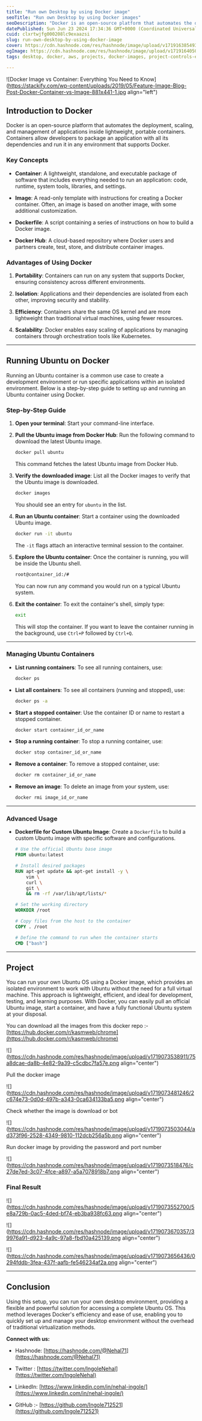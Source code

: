 ```yaml
---
title: "Run own Desktop by using Docker image"
seoTitle: "Run own Desktop by using Docker images"
seoDescription: "Docker is an open-source platform that automates the deployment, scaling, and management of applications inside lightweight, portable containers"
datePublished: Sun Jun 23 2024 17:34:36 GMT+0000 (Coordinated Universal Time)
cuid: clxrtwjfg000208lc9exaazsi
slug: run-own-desktop-by-using-docker-image
cover: https://cdn.hashnode.com/res/hashnode/image/upload/v1719163854937/498b9ecd-cdc5-4e75-9154-5b84dccd173a.jpeg
ogImage: https://cdn.hashnode.com/res/hashnode/image/upload/v1719164050896/91fd0c50-d999-4d4f-8d58-2907e226fbbf.jpeg
tags: desktop, docker, aws, projects, docker-images, project-controls-engineer-resume

---
```


![Docker Image vs Container: Everything You Need to Know](https://stackify.com/wp-content/uploads/2019/05/Feature-Image-Blog-Post-Docker-Container-vs-Image-881x441-1.jpg align="left")

## Introduction to Docker

Docker is an open-source platform that automates the deployment, scaling, and management of applications inside lightweight, portable containers. Containers allow developers to package an application with all its dependencies and run it in any environment that supports Docker.

### Key Concepts

* **Container**: A lightweight, standalone, and executable package of software that includes everything needed to run an application: code, runtime, system tools, libraries, and settings.
    
* **Image**: A read-only template with instructions for creating a Docker container. Often, an image is based on another image, with some additional customization.
    
* **Dockerfile**: A script containing a series of instructions on how to build a Docker image.
    
* **Docker Hub**: A cloud-based repository where Docker users and partners create, test, store, and distribute container images.
    

### Advantages of Using Docker

1. **Portability**: Containers can run on any system that supports Docker, ensuring consistency across different environments.
    
2. **Isolation**: Applications and their dependencies are isolated from each other, improving security and stability.
    
3. **Efficiency**: Containers share the same OS kernel and are more lightweight than traditional virtual machines, using fewer resources.
    
4. **Scalability**: Docker enables easy scaling of applications by managing containers through orchestration tools like Kubernetes.
    

---

## Running Ubuntu on Docker

Running an Ubuntu container is a common use case to create a development environment or run specific applications within an isolated environment. Below is a step-by-step guide to setting up and running an Ubuntu container using Docker.

### Step-by-Step Guide

1. **Open your terminal**: Start your command-line interface.
    
2. **Pull the Ubuntu image from Docker Hub**: Run the following command to download the latest Ubuntu image.
    
    ```sh
    docker pull ubuntu
    ```
    
    This command fetches the latest Ubuntu image from Docker Hub.
    
3. **Verify the downloaded image**: List all the Docker images to verify that the Ubuntu image is downloaded.
    
    ```sh
    docker images
    ```
    
    You should see an entry for `ubuntu` in the list.
    
4. **Run an Ubuntu container**: Start a container using the downloaded Ubuntu image.
    
    ```sh
    docker run -it ubuntu
    ```
    
    The `-it` flags attach an interactive terminal session to the container.
    
5. **Explore the Ubuntu container**: Once the container is running, you will be inside the Ubuntu shell.
    
    ```sh
    root@container_id:/#
    ```
    
    You can now run any command you would run on a typical Ubuntu system.
    
6. **Exit the container**: To exit the container's shell, simply type:
    
    ```sh
    exit
    ```
    
    This will stop the container. If you want to leave the container running in the background, use `Ctrl+P` followed by `Ctrl+Q`.
    

---

### Managing Ubuntu Containers

* **List running containers**: To see all running containers, use:
    
    ```sh
    docker ps
    ```
    
* **List all containers**: To see all containers (running and stopped), use:
    
    ```sh
    docker ps -a
    ```
    
* **Start a stopped container**: Use the container ID or name to restart a stopped container.
    
    ```sh
    docker start container_id_or_name
    ```
    
* **Stop a running container**: To stop a running container, use:
    
    ```sh
    docker stop container_id_or_name
    ```
    
* **Remove a container**: To remove a stopped container, use:
    
    ```sh
    docker rm container_id_or_name
    ```
    
* **Remove an image**: To delete an image from your system, use:
    
    ```sh
    docker rmi image_id_or_name
    ```
    

---

### Advanced Usage

* **Dockerfile for Custom Ubuntu Image**: Create a `Dockerfile` to build a custom Ubuntu image with specific software and configurations.
    
    ```Dockerfile
    # Use the official Ubuntu base image
    FROM ubuntu:latest
    
    # Install desired packages
    RUN apt-get update && apt-get install -y \
        vim \
        curl \
        git \
        && rm -rf /var/lib/apt/lists/*
    
    # Set the working directory
    WORKDIR /root
    
    # Copy files from the host to the container
    COPY . /root
    
    # Define the command to run when the container starts
    CMD ["bash"]
    ```
    

---

## Project

You can run your own Ubuntu OS using a Docker image, which provides an isolated environment to work with Ubuntu without the need for a full virtual machine. This approach is lightweight, efficient, and ideal for development, testing, and learning purposes. With Docker, you can easily pull an official Ubuntu image, start a container, and have a fully functional Ubuntu system at your disposal.

You can download all the images from this docker repo :- [https://hub.docker.com/r/kasmweb/chrome](https://hub.docker.com/r/kasmweb/chrome)

![](https://cdn.hashnode.com/res/hashnode/image/upload/v1719073538911/75a8dcae-da8b-4e82-9a39-c5cdbc7fa57e.png align="center")

Pull the docker image

![](https://cdn.hashnode.com/res/hashnode/image/upload/v1719073481246/2c674e73-0d0d-497b-a343-0ca634133ba5.png align="center")

Check whether the image is download or bot

![](https://cdn.hashnode.com/res/hashnode/image/upload/v1719073503044/ad373f96-2528-4349-9810-112dcb256a5b.png align="center")

Run docker image by providing the password and port number

![](https://cdn.hashnode.com/res/hashnode/image/upload/v1719073518476/c27de7ed-3c07-4fce-a897-a5a7078918b7.png align="center")

### Final Result

![](https://cdn.hashnode.com/res/hashnode/image/upload/v1719073552700/5e8a729b-0ac5-4ded-bf74-eb3ba938fc63.png align="center")

![](https://cdn.hashnode.com/res/hashnode/image/upload/v1719073670357/39976a91-d923-4a9c-97a8-fbd10a425139.png align="center")

![](https://cdn.hashnode.com/res/hashnode/image/upload/v1719073656436/0294fddb-3fea-437f-aafb-fe546234af2a.png align="center")

---

## Conclusion

Using this setup, you can run your own desktop environment, providing a flexible and powerful solution for accessing a complete Ubuntu OS. This method leverages Docker's efficiency and ease of use, enabling you to quickly set up and manage your desktop environment without the overhead of traditional virtualization methods.

**Connect with us:**

* Hashnode: [https://hashnode.com/@Nehal71](https://hashnode.com/@Nehal71)
    
* Twitter : [https://twitter.com/IngoleNehal](https://twitter.com/IngoleNehal)
    
* LinkedIn: [https://www.linkedin.com/in/nehal-ingole/](https://www.linkedin.com/in/nehal-ingole/)
    
* GitHub :- [https://github.com/Ingole712521](https://github.com/Ingole712521)